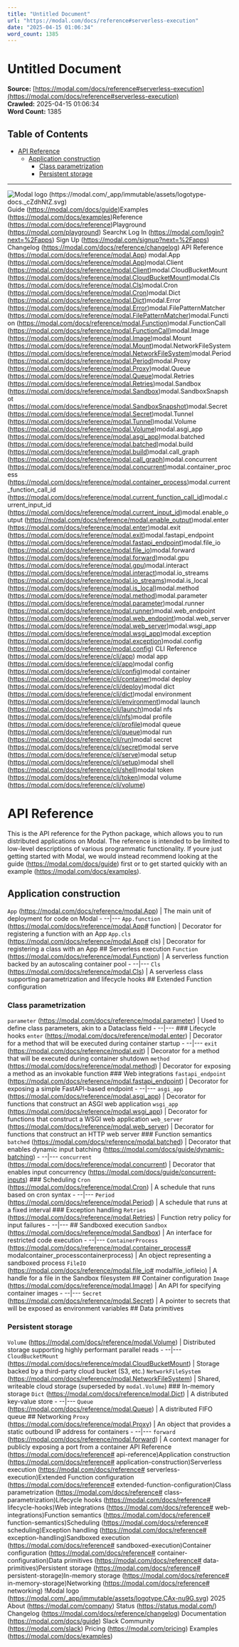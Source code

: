 ```yaml
---
title: "Untitled Document"
url: "https://modal.com/docs/reference#serverless-execution"
date: "2025-04-15 01:06:34"
word_count: 1385
---
```


# Untitled Document

**Source:** [https://modal.com/docs/reference#serverless-execution](https://modal.com/docs/reference#serverless-execution)  
**Crawled:** 2025-04-15 01:06:34  
**Word Count:** 1385

## Table of Contents

- [API Reference](#api-reference)
  - [Application construction](#application-construction)
    - [Class parametrization](#class-parametrization)
    - [Persistent storage](#persistent-storage)

---

![Modal logo (https://modal.com/_app/immutable/assets/logotype-docs._cZdhNtZ.svg)](https://modal.com/docs)
Guide (https://modal.com/docs/guide)Examples (https://modal.com/docs/examples)Reference (https://modal.com/docs/reference)Playground (https://modal.com/playground)
Search`K`
Log In (https://modal.com/login?next=%2Fapps) Sign Up (https://modal.com/signup?next=%2Fapps)
Changelog (https://modal.com/docs/reference/changelog) API Reference (https://modal.com/docs/reference/modal.App) modal.App (https://modal.com/docs/reference/modal.App)modal.Client (https://modal.com/docs/reference/modal.Client)modal.CloudBucketMount (https://modal.com/docs/reference/modal.CloudBucketMount)modal.Cls (https://modal.com/docs/reference/modal.Cls)modal.Cron (https://modal.com/docs/reference/modal.Cron)modal.Dict (https://modal.com/docs/reference/modal.Dict)modal.Error (https://modal.com/docs/reference/modal.Error)modal.FilePatternMatcher (https://modal.com/docs/reference/modal.FilePatternMatcher)modal.Function (https://modal.com/docs/reference/modal.Function)modal.FunctionCall (https://modal.com/docs/reference/modal.FunctionCall)modal.Image (https://modal.com/docs/reference/modal.Image)modal.Mount (https://modal.com/docs/reference/modal.Mount)modal.NetworkFileSystem (https://modal.com/docs/reference/modal.NetworkFileSystem)modal.Period (https://modal.com/docs/reference/modal.Period)modal.Proxy (https://modal.com/docs/reference/modal.Proxy)modal.Queue (https://modal.com/docs/reference/modal.Queue)modal.Retries (https://modal.com/docs/reference/modal.Retries)modal.Sandbox (https://modal.com/docs/reference/modal.Sandbox)modal.SandboxSnapshot (https://modal.com/docs/reference/modal.SandboxSnapshot)modal.Secret (https://modal.com/docs/reference/modal.Secret)modal.Tunnel (https://modal.com/docs/reference/modal.Tunnel)modal.Volume (https://modal.com/docs/reference/modal.Volume)modal.asgi_app (https://modal.com/docs/reference/modal.asgi_app)modal.batched (https://modal.com/docs/reference/modal.batched)modal.build (https://modal.com/docs/reference/modal.build)modal.call_graph (https://modal.com/docs/reference/modal.call_graph)modal.concurrent (https://modal.com/docs/reference/modal.concurrent)modal.container_process (https://modal.com/docs/reference/modal.container_process)modal.current_function_call_id (https://modal.com/docs/reference/modal.current_function_call_id)modal.current_input_id (https://modal.com/docs/reference/modal.current_input_id)modal.enable_output (https://modal.com/docs/reference/modal.enable_output)modal.enter (https://modal.com/docs/reference/modal.enter)modal.exit (https://modal.com/docs/reference/modal.exit)modal.fastapi_endpoint (https://modal.com/docs/reference/modal.fastapi_endpoint)modal.file_io (https://modal.com/docs/reference/modal.file_io)modal.forward (https://modal.com/docs/reference/modal.forward)modal.gpu (https://modal.com/docs/reference/modal.gpu)modal.interact (https://modal.com/docs/reference/modal.interact)modal.io_streams (https://modal.com/docs/reference/modal.io_streams)modal.is_local (https://modal.com/docs/reference/modal.is_local)modal.method (https://modal.com/docs/reference/modal.method)modal.parameter (https://modal.com/docs/reference/modal.parameter)modal.runner (https://modal.com/docs/reference/modal.runner)modal.web_endpoint (https://modal.com/docs/reference/modal.web_endpoint)modal.web_server (https://modal.com/docs/reference/modal.web_server)modal.wsgi_app (https://modal.com/docs/reference/modal.wsgi_app)modal.exception (https://modal.com/docs/reference/modal.exception)modal.config (https://modal.com/docs/reference/modal.config) CLI Reference (https://modal.com/docs/reference/cli/app) modal app (https://modal.com/docs/reference/cli/app)modal config (https://modal.com/docs/reference/cli/config)modal container (https://modal.com/docs/reference/cli/container)modal deploy (https://modal.com/docs/reference/cli/deploy)modal dict (https://modal.com/docs/reference/cli/dict)modal environment (https://modal.com/docs/reference/cli/environment)modal launch (https://modal.com/docs/reference/cli/launch)modal nfs (https://modal.com/docs/reference/cli/nfs)modal profile (https://modal.com/docs/reference/cli/profile)modal queue (https://modal.com/docs/reference/cli/queue)modal run (https://modal.com/docs/reference/cli/run)modal secret (https://modal.com/docs/reference/cli/secret)modal serve (https://modal.com/docs/reference/cli/serve)modal setup (https://modal.com/docs/reference/cli/setup)modal shell (https://modal.com/docs/reference/cli/shell)modal token (https://modal.com/docs/reference/cli/token)modal volume (https://modal.com/docs/reference/cli/volume)
# API Reference <a id="api-reference"></a>
This is the API reference for the Python package, which allows you to run distributed applications on Modal.
The reference is intended to be limited to low-level descriptions of various programmatic functionality. If youre just getting started with Modal, we would instead recommend looking at the guide (https://modal.com/docs/guide) first or to get started quickly with an example (https://modal.com/docs/examples).
## Application construction <a id="application-construction"></a>
`App` (https://modal.com/docs/reference/modal.App) | The main unit of deployment for code on Modal - --|--- `App.function` (https://modal.com/docs/reference/modal.App# function) | Decorator for registering a function with an App `App.cls` (https://modal.com/docs/reference/modal.App# cls) | Decorator for registering a class with an App ## Serverless execution
`Function` (https://modal.com/docs/reference/modal.Function) | A serverless function backed by an autoscaling container pool - --|--- `Cls` (https://modal.com/docs/reference/modal.Cls) | A serverless class supporting parametrization and lifecycle hooks ## Extended Function configuration
### Class parametrization <a id="class-parametrization"></a>
`parameter` (https://modal.com/docs/reference/modal.parameter) | Used to define class parameters, akin to a Dataclass field - --|--- ### Lifecycle hooks
`enter` (https://modal.com/docs/reference/modal.enter) | Decorator for a method that will be executed during container startup - --|--- `exit` (https://modal.com/docs/reference/modal.exit) | Decorator for a method that will be executed during container shutdown `method` (https://modal.com/docs/reference/modal.method) | Decorator for exposing a method as an invokable function ### Web integrations
`fastapi_endpoint` (https://modal.com/docs/reference/modal.fastapi_endpoint) | Decorator for exposing a simple FastAPI-based endpoint - --|--- `asgi_app` (https://modal.com/docs/reference/modal.asgi_app) | Decorator for functions that construct an ASGI web application `wsgi_app` (https://modal.com/docs/reference/modal.wsgi_app) | Decorator for functions that construct a WSGI web application `web_server` (https://modal.com/docs/reference/modal.web_server) | Decorator for functions that construct an HTTP web server ### Function semantics
`batched` (https://modal.com/docs/reference/modal.batched) | Decorator that enables dynamic input batching (https://modal.com/docs/guide/dynamic-batching) - --|--- `concurrent` (https://modal.com/docs/reference/modal.concurrent) | Decorator that enables input concurrency (https://modal.com/docs/guide/concurrent-inputs) ### Scheduling
`Cron` (https://modal.com/docs/reference/modal.Cron) | A schedule that runs based on cron syntax - --|--- `Period` (https://modal.com/docs/reference/modal.Period) | A schedule that runs at a fixed interval ### Exception handling
`Retries` (https://modal.com/docs/reference/modal.Retries) | Function retry policy for input failures - --|--- ## Sandboxed execution
`Sandbox` (https://modal.com/docs/reference/modal.Sandbox) | An interface for restricted code execution - --|--- `ContainerProcess` (https://modal.com/docs/reference/modal.container_process# modalcontainer_processcontainerprocess) | An object representing a sandboxed process `FileIO` (https://modal.com/docs/reference/modal.file_io# modalfile_iofileio) | A handle for a file in the Sandbox filesystem ## Container configuration
`Image` (https://modal.com/docs/reference/modal.Image) | An API for specifying container images - --|--- `Secret` (https://modal.com/docs/reference/modal.Secret) | A pointer to secrets that will be exposed as environment variables ## Data primitives
### Persistent storage <a id="persistent-storage"></a>
`Volume` (https://modal.com/docs/reference/modal.Volume) | Distributed storage supporting highly performant parallel reads - --|--- `CloudBucketMount` (https://modal.com/docs/reference/modal.CloudBucketMount) | Storage backed by a third-party cloud bucket (S3, etc.) `NetworkFileSystem` (https://modal.com/docs/reference/modal.NetworkFileSystem) | Shared, writeable cloud storage (superseded by `modal.Volume`) ### In-memory storage
`Dict` (https://modal.com/docs/reference/modal.Dict) | A distributed key-value store - --|--- `Queue` (https://modal.com/docs/reference/modal.Queue) | A distributed FIFO queue ## Networking
`Proxy` (https://modal.com/docs/reference/modal.Proxy) | An object that provides a static outbound IP address for containers - --|--- `forward` (https://modal.com/docs/reference/modal.forward) | A context manager for publicly exposing a port from a container API Reference (https://modal.com/docs/reference# api-reference)Application construction (https://modal.com/docs/reference# application-construction)Serverless execution (https://modal.com/docs/reference# serverless-execution)Extended Function configuration (https://modal.com/docs/reference# extended-function-configuration)Class parametrization (https://modal.com/docs/reference# class-parametrization)Lifecycle hooks (https://modal.com/docs/reference# lifecycle-hooks)Web integrations (https://modal.com/docs/reference# web-integrations)Function semantics (https://modal.com/docs/reference# function-semantics)Scheduling (https://modal.com/docs/reference# scheduling)Exception handling (https://modal.com/docs/reference# exception-handling)Sandboxed execution (https://modal.com/docs/reference# sandboxed-execution)Container configuration (https://modal.com/docs/reference# container-configuration)Data primitives (https://modal.com/docs/reference# data-primitives)Persistent storage (https://modal.com/docs/reference# persistent-storage)In-memory storage (https://modal.com/docs/reference# in-memory-storage)Networking (https://modal.com/docs/reference# networking)
!Modal logo (https://modal.com/_app/immutable/assets/logotype.CAx-nu9G.svg)  2025
About (https://modal.com/company) Status (https://status.modal.com/) Changelog (https://modal.com/docs/reference/changelog) Documentation (https://modal.com/docs/guide) Slack Community (https://modal.com/slack) Pricing (https://modal.com/pricing) Examples (https://modal.com/docs/examples)